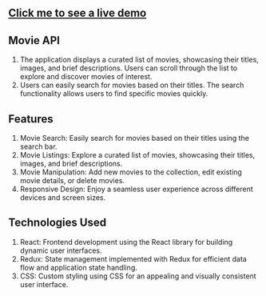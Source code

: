 ## [Click me to see a live demo](https://movimania.netlify.app/)
## Movie API
1. The application displays a curated list of movies, showcasing their titles, images, and brief descriptions. Users can scroll through the list    to explore and discover movies of interest.
2. Users can easily search for movies based on their titles. The search functionality allows users to find specific movies quickly.

## Features
1. Movie Search: Easily search for movies based on their titles using the search bar.
2. Movie Listings: Explore a curated list of movies, showcasing their titles, images, and brief descriptions.
3. Movie Manipulation: Add new movies to the collection, edit existing movie details, or delete movies.
4. Responsive Design: Enjoy a seamless user experience across different devices and screen sizes.

## Technologies Used
1. React: Frontend development using the React library for building dynamic user interfaces.
2. Redux: State management implemented with Redux for efficient data flow and application state handling.
3. CSS: Custom styling using CSS for an appealing and visually consistent user interface.


